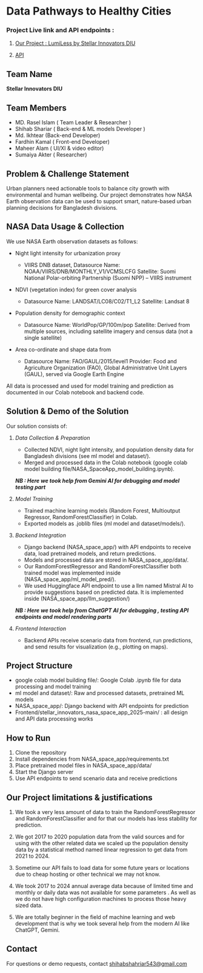 # Data Pathways to Healthy Cities

### Project Live link and API endpoints :
1. [Our Project : LumiLess by Stellar Innovators DIU](https://stellar-innovators-nasa-space-app-2.vercel.app/)

2. [API](https://light-pollution-visualizer.duckdns.org/ml_model_pred/predict)

## Team Name
**Stellar Innovators DIU**

## Team Members
- MD. Rasel Islam ( Team Leader & Researcher )  
- Shihab Shariar ( Back-end & ML models Developer ) 
- Md. Ikhtear  (Back-end Developer) 
- Fardhin Kamal ( Front-end Developer) 
- Maheer Alam ( UI/XI & video editor)  
- Sumaiya Akter ( Researcher) 

## Problem & Challenge Statement
Urban planners need actionable tools to balance city growth with environmental and human wellbeing. Our project demonstrates how NASA Earth observation data can be used to support smart, nature-based urban planning decisions for Bangladesh divisions.

## NASA Data Usage & Collection
We use NASA Earth observation datasets as follows:
- Night light intensity for urbanization proxy 
    - VIIRS DNB dataset, Datasource Name: NOAA/VIIRS/DNB/MONTHLY_V1/VCMSLCFG
    Satellite: Suomi National Polar-orbiting Partnership (Suomi NPP) – VIIRS instrument

- NDVI (vegetation index) for green cover analysis 
    - Datasource Name: LANDSAT/LC08/C02/T1_L2
    Satellite: Landsat 8

- Population density for demographic context 
    - Datasource Name: WorldPop/GP/100m/pop
    Satellite: Derived from multiple sources, including satellite imagery and census data (not a single satellite)

- Area co-ordinate and shape data from  
    - Datasource Name: FAO/GAUL/2015/level1
    Provider: Food and Agriculture Organization (FAO), Global Administrative Unit Layers (GAUL), served via Google Earth Engine

All data is processed and used for model training and prediction as documented in our Colab notebook and backend code.

## Solution & Demo of the Solution
Our solution consists of:

1. *Data Collection & Preparation*
	- Collected NDVI, night light intensity, and population density data for Bangladesh divisions (see ml model and dataset/).
	- Merged and processed data in the Colab notebook (google colab model building file/NASA_SpaceApp_model_building.ipynb).

	***NB : Here we took help from Gemini AI for debugging and model testing part***

2. *Model Training*
	- Trained machine learning models (Random Forest, Multioutput Regressor, RandomForestClassifier) in Colab.
	- Exported models as .joblib files (ml model and dataset/models/).

3. *Backend Integration*
	- Django backend (NASA_space_app/) with API endpoints to receive data, load pretrained models, and return predictions.
	- Models and processed data are stored in NASA_space_app/data/.
	- Our RandomForestRegressor and RandomForestClassifier both trained model was implemented inside (NASA_space_app/ml_model_pred/).
	- We used Huggingface API endpoint to use a llm named Mistral AI to provide suggestions based on predicted data. It is implemented inside (NASA_space_app/llm_suggestion/)

	***NB : Here we took help from ChatGPT AI for debugging , testing API endpoints and model rendering parts***

4. *Frontend Interaction*
	- Backend APIs receive scenario data from frontend, run predictions, and send results for visualization (e.g., plotting on maps).

## Project Structure
- google colab model building file/: Google Colab .ipynb file for data processing and model training
- ml model and dataset/: Raw and processed datasets, pretrained ML models
- NASA_space_app/: Django backend with API endpoints for prediction
- Frontend/stellar_innovators_nasa_space_app_2025-main/ : all design and API data processing works

## How to Run
1. Clone the repository
2. Install dependencies from NASA_space_app/requirements.txt
3. Place pretrained model files in NASA_space_app/data/
4. Start the Django server
5. Use API endpoints to send scenario data and receive predictions

## Our Project limitations & justifications
1. We took a very less amount of data to train the RandomForestRegressor and RandomForestClassifier and for that our models has less stability for prediction.

2. We got 2017 to 2020 population data from the valid sources and for using with the other related data we scaled up the population density data by a statistical method named linear regression to get data from 2021 to 2024.

3. Sometime our API fails to load data for some future years or locations due to cheap hosting or other technical we may not know.

4. We took 2017 to 2024 annual average data because of limited time and monthly or daily data was not available for some parameters . As well as we do not have high configuration machines to process those heavy sized data.

5. We are totally beginner in the field of machine learning and web development that is why we took several help from the modern AI like ChatGPT, Gemini. 

## Contact
For questions or demo requests, contact shihabshahriar543@gmail.com